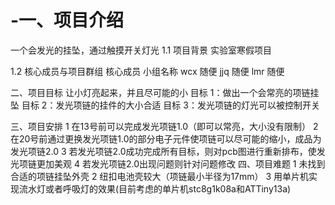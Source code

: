 # -一、项目介绍
一个会发光的挂坠，通过触摸开关灯光
1.1 项目背景
实验室寒假项目

1.2 核心成员与项目群组
核心成员	小组名称
wcx	随便
jjq	随便
lmr	随便

二、项目目标
让小灯亮起来，并且尽可能的小
目标 1：做出一个会常亮的项链挂坠
目标 2：发光项链的挂件的大小合适
目标 3：发光项链的灯光可以被控制开关

三、项目安排
1 在13号前可以完成发光项链1.0（即可以常亮，大小没有限制）
2 在20号前通过更换发光项链1.0的部分电子元件使项链可以尽可能的缩小，成品为发光项链2.0
3 若发光项链2.0成功完成所有目标，则对pcb图进行重新排布，使发光项链更加美观
4 若发光项链2.0出现问题则针对问题修改
四、项目难题
1 未找到合适的项链挂坠外壳
2 纽扣电池壳较大（项链最小半径为17mm）
3 用单片机实现流水灯或者呼吸灯的效果(目前考虑的单片机stc8g1k08a和ATTiny13a)
